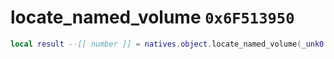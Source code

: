 # locate_named_volume `0x6F513950`

```lua
local result --[[ number ]] = natives.object.locate_named_volume(_unk0 --[[ number ]], _unk1 --[[ number ]], _unk2 --[[ number ]], _unk3 --[[ number ]], _unk4 --[[ number ]], _unk5 --[[ number ]])
```
